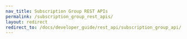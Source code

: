 ```yaml
---
nav_title: Subscription Group REST APIs
permalink: /subscription_group_rest_apis/
layout: redirect
redirect_to: /docs/developer_guide/rest_api/subscription_group_api/
---
```


